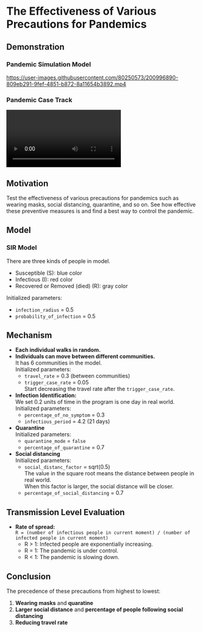 # The Effectiveness of Various Precautions for Pandemics

## Demonstration
### Pandemic Simulation Model
https://user-images.githubusercontent.com/80250573/200996890-809eb291-9fef-4851-b872-8a11654b3892.mp4
### Pandemic Case Track
![Pandemic Case Track](https://user-images.githubusercontent.com/80250573/200987910-5f51625e-9f13-4ca6-a599-8a7c5c7ada2f.mp4)

## Motivation
Test the effectiveness of various precautions for pandemics such as wearing masks, social distancing, quarantine, and so on. See how effective these preventive measures is and find a best way to control the pandemic.

## Model
### SIR Model
There are three kinds of people in model.
- Susceptible (S): blue color
- Infectious (I): red color
- Recovered or Removed (died) (R): gray color

Initialized parameters:
- `infection_radius` = 0.5
- `probability_of_infection` = 0.5

## Mechanism
- **Each individual walks in random.**
- **Individuals can move between different communities.**\
  It has 6 communities in the model.\
  Initialized parameters:
  - `travel_rate` = 0.3 (between communities)
  - `trigger_case_rate` = 0.05\
  Start decreasing the travel rate after the `trigger_case_rate`.
- **Infection Identification:**\
  We set 0.2 units of time in the program is one day in real world.\
  Initialized parameters:
  - `percentage_of_no_symptom` = 0.3
  - `infectious_period` = 4.2 (21 days)
- **Quarantine**\
  Initialized parameters:
  - `quarantine_mode` = `false`
  - `percentage_of_quarantine` = 0.7
- **Social distancing**\
  Initialized parameters:
  - `social_distanc_factor` = sqrt(0.5)\
  The value in the square root means the distance between people in real world.\
  When this factor is larger, the social distance will be closer.
  - `percentage_of_social_distancing` = 0.7

## Transmission Level Evaluation
- **Rate of spread:**\
  `R = (number of infectious people in current moment) / (number of infected people in current moment)`
  - R > 1: Infected people are exponentially increasing.
  - R = 1: The pandemic is under control.
  - R < 1: The pandemic is slowing down.

## Conclusion
The precedence of these precautions from highest to lowest:
1. **Wearing masks** and **quaratine**
2. **Larger social distance** and **percentage of people following social distancing**
3. **Reducing travel rate**
